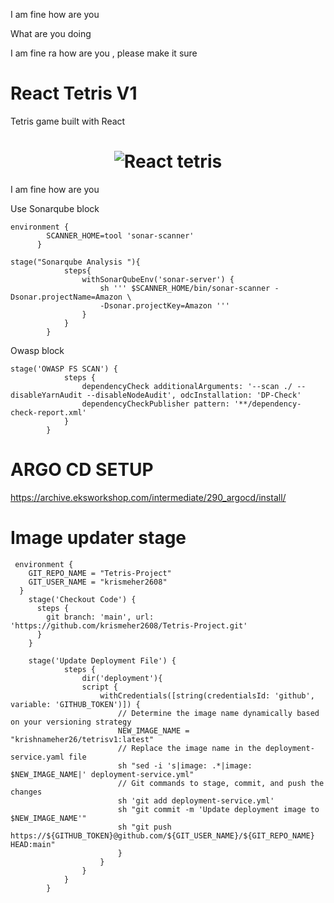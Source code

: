 I am fine how are you

What are you doing


I am fine ra how are you , please make it sure

# React Tetris V1

Tetris game built with React

<h1 align="center">
  <img alt="React tetris " title="#React tetris desktop" src="./images/game.jpg" />
</h1>

I am fine how are you

Use Sonarqube block

```
environment {
        SCANNER_HOME=tool 'sonar-scanner'
      }

stage("Sonarqube Analysis "){
            steps{
                withSonarQubeEnv('sonar-server') {
                    sh ''' $SCANNER_HOME/bin/sonar-scanner -Dsonar.projectName=Amazon \
                    -Dsonar.projectKey=Amazon '''
                }
            }
        }
```

Owasp block

```
stage('OWASP FS SCAN') {
            steps {
                dependencyCheck additionalArguments: '--scan ./ --disableYarnAudit --disableNodeAudit', odcInstallation: 'DP-Check'
                dependencyCheckPublisher pattern: '**/dependency-check-report.xml'
            }
        }
```

# ARGO CD SETUP

https://archive.eksworkshop.com/intermediate/290_argocd/install/

# Image updater stage

```
 environment {
    GIT_REPO_NAME = "Tetris-Project"
    GIT_USER_NAME = "krismeher2608"
  }
    stage('Checkout Code') {
      steps {
        git branch: 'main', url: 'https://github.com/krismeher2608/Tetris-Project.git'
      }
    }

    stage('Update Deployment File') {
            steps {
                dir('deployment'){
                script {
                    withCredentials([string(credentialsId: 'github', variable: 'GITHUB_TOKEN')]) {
                        // Determine the image name dynamically based on your versioning strategy
                        NEW_IMAGE_NAME = "krishnameher26/tetrisv1:latest"
                        // Replace the image name in the deployment-service.yaml file
                        sh "sed -i 's|image: .*|image: $NEW_IMAGE_NAME|' deployment-service.yml"
                        // Git commands to stage, commit, and push the changes
                        sh 'git add deployment-service.yml'
                        sh "git commit -m 'Update deployment image to $NEW_IMAGE_NAME'"
                        sh "git push https://${GITHUB_TOKEN}@github.com/${GIT_USER_NAME}/${GIT_REPO_NAME} HEAD:main"
                        }
                    }
                }
            }
        }

```
